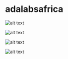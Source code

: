 # adalabsafrica

![alt text](first.jpg)

![alt text](interface_one.jpg)

![alt text](interface_two.jpg)

![alt text](interface_three.jpg)


